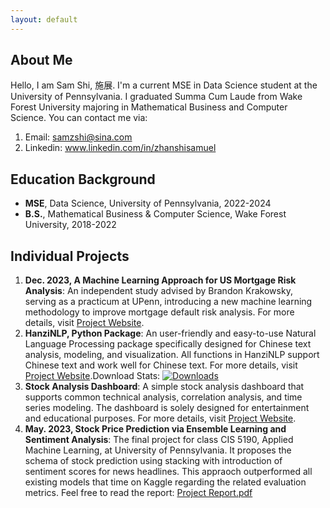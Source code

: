 ```yaml
---
layout: default
---
```


## About Me 
Hello, I am Sam Shi, 施展. I'm a current MSE in Data Science student at the University of Pennsylvania. I graduated Summa Cum Laude from Wake Forest University majoring in Mathematical Business and Computer Science. You can contact me via:
1. Email: samzshi@sina.com
2. Linkedin: <a href="{{ site.github.Linkedin_URL }}" target="_blank">www.linkedin.com/in/zhanshisamuel</a>

## Education Background

- **MSE**, Data Science, University of Pennsylvania, 2022-2024
- **B.S.**, Mathematical Business & Computer Science, Wake Forest University, 2018-2022

## Individual Projects

1. **Dec. 2023, A Machine Learning Approach for US Mortgage Risk Analysis**:
An independent study advised by Brandon Krakowsky, serving as a practicum at UPenn, introducing a new machine learning methodology to improve mortgage default risk analysis. For more details, visit <a href="{{ site.github.project_1_URL }}" target="_blank">Project Website</a>.
2. **HanziNLP, Python Package**:
An user-friendly and easy-to-use Natural Language Processing package specifically designed for Chinese text analysis, modeling, and visualization. All functions in HanziNLP support Chinese text and work well for Chinese text. For more details, visit <a href="{{ site.github.project_2_URL }}" target="_blank">Project Website</a>.Download Stats:
[![Downloads](https://static.pepy.tech/badge/hanzinlp)](https://pepy.tech/project/hanzinlp)
3. **Stock Analysis Dashboard**:
A simple stock analysis dashboard that supports common technical analysis, correlation analysis, and time series modeling. The dashboard is solely designed for entertainment and educational purposes. For more details, visit <a href="{{ site.github.project_3_URL }}" target="_blank">Project Website</a>.
4. **May. 2023, Stock Price Prediction via Ensemble Learning and Sentiment Analysis**:
The final project for class CIS 5190, Applied Machine Learning, at University of Pennsylvania. It proposes the schema of stock prediction using stacking with introduction of sentiment scores for news headlines. This appraoch outperformed all existing models that time on Kaggle regarding the related evaluation metrics. Feel free to read the report: <a href="{{ site.github.project_4_URL }}" target="_blank">Project Report.pdf</a>

